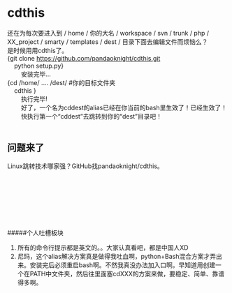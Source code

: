 cdthis
======
还在为每次要进入到 / home / 你的大名 / workspace / svn / trunk / php / XX_project / smarty / templates / dest / 目录下面去编辑文件而烦恼么？<br/>
是时候用用cdthis了。<br/>
{git clone https://github.com/pandaoknight/cdthis.git  <br/>
&nbsp;&nbsp;&nbsp;&nbsp;python setup.py}  <br/>
&nbsp;&nbsp;&nbsp;&nbsp;&nbsp;&nbsp;&nbsp;&nbsp;安装完毕...  <br/>
{cd /home/ .... /dest/ #你的目标文件夹  <br/>
&nbsp;&nbsp;&nbsp;&nbsp;cdthis } <br/>
&nbsp;&nbsp;&nbsp;&nbsp;&nbsp;&nbsp;&nbsp;&nbsp;执行完毕!<br/>
&nbsp;&nbsp;&nbsp;&nbsp;&nbsp;&nbsp;&nbsp;&nbsp;好了，一个名为cddest的alias已经在你当前的bash里生效了！已经生效了！<br/>
&nbsp;&nbsp;&nbsp;&nbsp;&nbsp;&nbsp;&nbsp;&nbsp;快执行第一个“cddest”去跳转到你的“dest”目录吧！<br/>
<br/>

问题来了
-------
Linux跳转技术哪家强？GitHub找pandaoknight/cdthis。
<br/>
<br/>
<br/>
<br/>
<br/>
<br/>
<br/>
<br/>

#####个人吐槽板块
1. 所有的命令行提示都是英文的。。大家认真看吧，都是中国人XD
2. 尼玛，这个alias解决方案真是做得我吐血啊，python+Bash混合方案才弄出来。安装完后必须重启bash啊。不然我真没办法加入口啊。早知道用创建一个在PATH中文件夹，然后往里面塞cdXXX的方案来做，要稳定、简单、靠谱得多啊。
